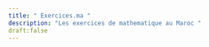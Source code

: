 ```yaml
---
title: " Exercices.ma "
description: "Les exercices de mathematique au Maroc "
draft:false
---
```



